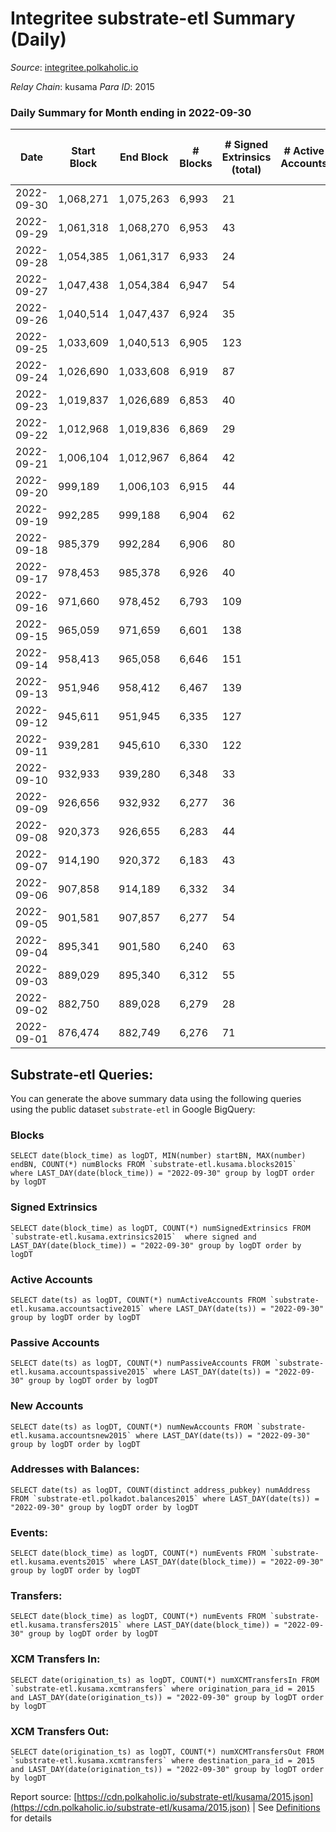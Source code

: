 # Integritee substrate-etl Summary (Daily)

_Source_: [integritee.polkaholic.io](https://integritee.polkaholic.io)

*Relay Chain*: kusama
*Para ID*: 2015



### Daily Summary for Month ending in 2022-09-30


| Date | Start Block | End Block | # Blocks | # Signed Extrinsics (total) | # Active Accounts | # Passive | # New | # Addresses with Balances | # Events | # Transfers | # XCM Transfers In | # XCM Transfers Out | Issues | 
| ---- | ----------- | --------- | -------- | --------------------------- | ----------------- | --------- | ----- | ------------------------- | -------- | ----------- | ------------------ | ------------------- | ------ |
| 2022-09-30 | 1,068,271 | 1,075,263 | 6,993 | 21 |  |  |  | 12,654 | 14,122 | 14 ($1,761.88) |   |   |  |
| 2022-09-29 | 1,061,318 | 1,068,270 | 6,953 | 43 |  |  |  |  | 14,179 | 26 ($6,031.74) |   |   |  |
| 2022-09-28 | 1,054,385 | 1,061,317 | 6,933 | 24 |  |  |  |  | 14,019 | 13 ($917.96) |   | 1 ($0.007) |  |
| 2022-09-27 | 1,047,438 | 1,054,384 | 6,947 | 54 |  |  |  |  | 14,237 | 30 ($2,647.83) |   |   |  |
| 2022-09-26 | 1,040,514 | 1,047,437 | 6,924 | 35 |  |  |  |  | 14,078 | 21 ($4,090.70) |   |   |  |
| 2022-09-25 | 1,033,609 | 1,040,513 | 6,905 | 123 |  |  |  |  | 14,561 | 109 ($12,847.03) |   |   |  |
| 2022-09-24 | 1,026,690 | 1,033,608 | 6,919 | 87 |  |  |  |  | 14,372 | 71 ($81,483.60) |   |   |  |
| 2022-09-23 | 1,019,837 | 1,026,689 | 6,853 | 40 |  |  |  |  | 13,959 | 20 ($647.44) |   |   |  |
| 2022-09-22 | 1,012,968 | 1,019,836 | 6,869 | 29 |  |  |  |  | 13,920 | 17 ($839.20) |   |   |  |
| 2022-09-21 | 1,006,104 | 1,012,967 | 6,864 | 42 |  |  |  |  | 13,999 | 27 ($3,375.45) |   |   |  |
| 2022-09-20 | 999,189 | 1,006,103 | 6,915 | 44 |  |  |  |  | 14,109 | 27 ($15,175.26) |   |   |  |
| 2022-09-19 | 992,285 | 999,188 | 6,904 | 62 |  |  |  | 12,635 | 14,199 | 43 ($2,379.13) | 1 ($57.19) |   |  |
| 2022-09-18 | 985,379 | 992,284 | 6,906 | 80 |  |  |  | 12,633 | 14,310 | 58 ($3,437.43) |   |   |  |
| 2022-09-17 | 978,453 | 985,378 | 6,926 | 40 |  |  |  | 12,634 | 14,103 | 25 ($3,696.36) |   |   |  |
| 2022-09-16 | 971,660 | 978,452 | 6,793 | 109 |  |  |  | 12,631 | 14,206 | 20 ($2,225.58) |   |   |  |
| 2022-09-15 | 965,059 | 971,659 | 6,601 | 138 |  |  |  | 12,629 | 13,951 | 25 ($3,379.23) |   | 1 ($69.10) |  |
| 2022-09-14 | 958,413 | 965,058 | 6,646 | 151 |  |  |  |  | 14,119 | 27 ($2,948.96) |   |   |  |
| 2022-09-13 | 951,946 | 958,412 | 6,467 | 139 |  |  |  | 12,626 | 13,695 | 25 ($13,784.83) |   |   |  |
| 2022-09-12 | 945,611 | 951,945 | 6,335 | 127 |  |  |  | 12,623 | 13,386 | 29 ($26,232.00) |   |   |  |
| 2022-09-11 | 939,281 | 945,610 | 6,330 | 122 |  |  |  |  | 13,410 | 105 ($10,982.76) |   |   |  |
| 2022-09-10 | 932,933 | 939,280 | 6,348 | 33 |  |  |  |  | 12,914 | 22 ($3,389.95) |   |   |  |
| 2022-09-09 | 926,656 | 932,932 | 6,277 | 36 |  |  |  | 12,614 | 12,782 | 21 ($7,988.76) |   |   |  |
| 2022-09-08 | 920,373 | 926,655 | 6,283 | 44 |  |  |  | 12,614 | 12,811 | 13 ($550.01) |   |   |  |
| 2022-09-07 | 914,190 | 920,372 | 6,183 | 43 |  |  |  | 12,613 | 12,591 | 22 ($12,766.91) |   | 1 ($1.44) |  |
| 2022-09-06 | 907,858 | 914,189 | 6,332 | 34 |  |  |  | 12,613 | 12,846 | 19 ($11,647.09) |   |   |  |
| 2022-09-05 | 901,581 | 907,857 | 6,277 | 54 |  |  |  | 12,611 | 12,839 | 29 ($6,892.70) |   |   |  |
| 2022-09-04 | 895,341 | 901,580 | 6,240 | 63 |  |  |  | 12,611 | 12,813 | 30 ($8,014.82) |   | 2 ($54.95) |  |
| 2022-09-03 | 889,029 | 895,340 | 6,312 | 55 |  |  |  | 12,607 | 12,911 | 38 ($9,823.88) |   | 1 ($2.64) |  |
| 2022-09-02 | 882,750 | 889,028 | 6,279 | 28 |  |  |  | 12,604 | 12,708 | 10 ($516.89) |   |   |  |
| 2022-09-01 | 876,474 | 882,749 | 6,276 | 71 |  |  |  | 12,603 | 12,943 | 49 ($29,035.65) | 1 ($3.21) | 1 ($3.21) |  |

## Substrate-etl Queries:
You can generate the above summary data using the following queries using the public dataset `substrate-etl` in Google BigQuery:


### Blocks
```
SELECT date(block_time) as logDT, MIN(number) startBN, MAX(number) endBN, COUNT(*) numBlocks FROM `substrate-etl.kusama.blocks2015`  where LAST_DAY(date(block_time)) = "2022-09-30" group by logDT order by logDT
```


### Signed Extrinsics
```
SELECT date(block_time) as logDT, COUNT(*) numSignedExtrinsics FROM `substrate-etl.kusama.extrinsics2015`  where signed and LAST_DAY(date(block_time)) = "2022-09-30" group by logDT order by logDT
```


### Active Accounts
```
SELECT date(ts) as logDT, COUNT(*) numActiveAccounts FROM `substrate-etl.kusama.accountsactive2015` where LAST_DAY(date(ts)) = "2022-09-30" group by logDT order by logDT
```


### Passive Accounts
```
SELECT date(ts) as logDT, COUNT(*) numPassiveAccounts FROM `substrate-etl.kusama.accountspassive2015` where LAST_DAY(date(ts)) = "2022-09-30" group by logDT order by logDT
```


### New Accounts
```
SELECT date(ts) as logDT, COUNT(*) numNewAccounts FROM `substrate-etl.kusama.accountsnew2015` where LAST_DAY(date(ts)) = "2022-09-30" group by logDT order by logDT
```


### Addresses with Balances:
```
SELECT date(ts) as logDT, COUNT(distinct address_pubkey) numAddress FROM `substrate-etl.polkadot.balances2015` where LAST_DAY(date(ts)) = "2022-09-30" group by logDT order by logDT
```


### Events:
```
SELECT date(block_time) as logDT, COUNT(*) numEvents FROM `substrate-etl.kusama.events2015` where LAST_DAY(date(block_time)) = "2022-09-30" group by logDT order by logDT
```


### Transfers:
```
SELECT date(block_time) as logDT, COUNT(*) numEvents FROM `substrate-etl.kusama.transfers2015` where LAST_DAY(date(block_time)) = "2022-09-30" group by logDT order by logDT
```


### XCM Transfers In:
```
SELECT date(origination_ts) as logDT, COUNT(*) numXCMTransfersIn FROM `substrate-etl.kusama.xcmtransfers` where origination_para_id = 2015 and LAST_DAY(date(origination_ts)) = "2022-09-30" group by logDT order by logDT
```


### XCM Transfers Out:
```
SELECT date(origination_ts) as logDT, COUNT(*) numXCMTransfersOut FROM `substrate-etl.kusama.xcmtransfers` where destination_para_id = 2015 and LAST_DAY(date(origination_ts)) = "2022-09-30" group by logDT order by logDT
```



Report source: [https://cdn.polkaholic.io/substrate-etl/kusama/2015.json](https://cdn.polkaholic.io/substrate-etl/kusama/2015.json) | See [Definitions](/DEFINITIONS.md) for details
